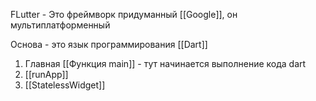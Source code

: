 FLutter - Это фреймворк придуманный  [[Google]], он мультиплатформенный

Основа - это язык программирования [[Dart]]

1. Главная [[Функция main]] - тут начинается выполнение кода dart
2. [[runApp]] 
3. [[StatelessWidget]]
